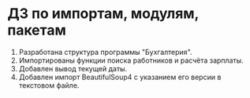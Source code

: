 # ДЗ по импортам, модулям, пакетам

1. Разработана структура программы "Бухгалтерия".
2. Импортированы функции поиска работников и расчёта зарплаты.
3. Добавлен вывод текущей даты.
4. Добавлен импорт BeautifulSoup4 с указанием его версии в текстовом файле.